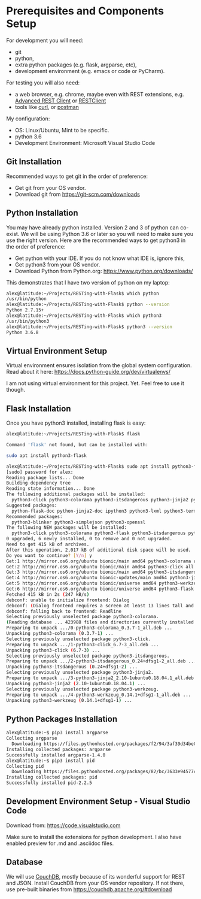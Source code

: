 # Prerequisites and Components Setup

For development you will need:

* git
* python,
* extra python packages (e.g. flask, argparse, etc),
* development environment (e.g. emacs or code or PyCharm).

For testing you will also need:

* a web browser, e.g. chrome, maybe even with REST extensions, e.g. 
[Advanced REST Client](https://chrome.google.com/webstore/detail/advanced-rest-client/hgmloofddffdnphfgcellkdfbfbjeloo?hl=en-US)
or [RESTClient](https://addons.mozilla.org/en-US/firefox/addon/restclient/)
* tools like [curl](https://www.tecmint.com/linux-curl-command-examples/),
or [postman](https://www.getpostman.com/)

My configuration:

* OS: Linux/Ubuntu, Mint to be specific.
* python 3.6
* Development Environment: Microsoft Visual Studio Code

## Git Installation

Recommended ways to get git in the order of preference:

* Get git from your OS vendor.
* Download git from https://git-scm.com/downloads 

## Python Installation

You may have already python installed.  Version 2 and 3 of python can co-exist.
We will be using Python 3.6 or later so you will need to make sure you use the
right version. Here are the recommended ways to get python3 in the order of
preference:

* Get python with your IDE.  If you do not know what IDE is, ignore this,
* Get python3 from your OS vendor.
* Download Python from Python.org: https://www.python.org/downloads/

This demonstrates that I have two version of python on my laptop:

```bash
alex@latitude:~/Projects/RESTing-with-Flask$ which python
/usr/bin/python
alex@latitude:~/Projects/RESTing-with-Flask$ python --version
Python 2.7.15+
alex@latitude:~/Projects/RESTing-with-Flask$ which python3
/usr/bin/python3
alex@latitude:~/Projects/RESTing-with-Flask$ python3 --version
Python 3.6.8
```

## Virtual Environment Setup

Virtual environment ensures isolation from the global system configuration.
Read about it here: https://docs.python-guide.org/dev/virtualenvs/

I am not using virtual environment for this project.  Yet. Feel free to use it
though.

## Flask Installation

Once you have python3 installed, installing flask is easy:

```bash
alex@latitude:~/Projects/RESTing-with-Flask$ flask

Command 'flask' not found, but can be installed with:

sudo apt install python3-flask

alex@latitude:~/Projects/RESTing-with-Flask$ sudo apt install python3-flask
[sudo] password for alex:
Reading package lists... Done
Building dependency tree
Reading state information... Done
The following additional packages will be installed:
  python3-click python3-colorama python3-itsdangerous python3-jinja2 python3-werkzeug
Suggested packages:
  python-flask-doc python-jinja2-doc ipython3 python3-lxml python3-termcolor python3-watchdog python-werkzeug-doc
Recommended packages:
  python3-blinker python3-simplejson python3-openssl
The following NEW packages will be installed:
  python3-click python3-colorama python3-flask python3-itsdangerous python3-jinja2 python3-werkzeug
0 upgraded, 6 newly installed, 0 to remove and 0 not upgraded.
Need to get 415 kB of archives.
After this operation, 2,017 kB of additional disk space will be used.
Do you want to continue? [Y/n] y
Get:1 http://mirror.os6.org/ubuntu bionic/main amd64 python3-colorama all 0.3.7-1 [14.9 kB]
Get:2 http://mirror.os6.org/ubuntu bionic/main amd64 python3-click all 6.7-3 [56.5 kB]
Get:3 http://mirror.os6.org/ubuntu bionic/main amd64 python3-itsdangerous all 0.24+dfsg1-2 [12.0 kB]
Get:4 http://mirror.os6.org/ubuntu bionic-updates/main amd64 python3-jinja2 all 2.10-1ubuntu0.18.04.1 [95.4 kB]
Get:5 http://mirror.os6.org/ubuntu bionic/universe amd64 python3-werkzeug all 0.14.1+dfsg1-1 [174 kB]
Get:6 http://mirror.os6.org/ubuntu bionic/universe amd64 python3-flask all 0.12.2-3 [62.3 kB]
Fetched 415 kB in 2s (247 kB/s)
debconf: unable to initialize frontend: Dialog
debconf: (Dialog frontend requires a screen at least 13 lines tall and 31 columns wide.)
debconf: falling back to frontend: Readline
Selecting previously unselected package python3-colorama.
(Reading database ... 423988 files and directories currently installed.)
Preparing to unpack .../0-python3-colorama_0.3.7-1_all.deb ...
Unpacking python3-colorama (0.3.7-1) ...
Selecting previously unselected package python3-click.
Preparing to unpack .../1-python3-click_6.7-3_all.deb ...
Unpacking python3-click (6.7-3) ...
Selecting previously unselected package python3-itsdangerous.
Preparing to unpack .../2-python3-itsdangerous_0.24+dfsg1-2_all.deb ...
Unpacking python3-itsdangerous (0.24+dfsg1-2) ...
Selecting previously unselected package python3-jinja2.
Preparing to unpack .../3-python3-jinja2_2.10-1ubuntu0.18.04.1_all.deb ...
Unpacking python3-jinja2 (2.10-1ubuntu0.18.04.1) ...
Selecting previously unselected package python3-werkzeug.
Preparing to unpack .../4-python3-werkzeug_0.14.1+dfsg1-1_all.deb ...
Unpacking python3-werkzeug (0.14.1+dfsg1-1) ...
```

## Python Packages Installation

```bash
alex@latitude:~$ pip3 install argparse
Collecting argparse
  Downloading https://files.pythonhosted.org/packages/f2/94/3af39d34be01a24a6e65433d19e107099374224905f1e0cc6bbe1fd22a2f/argparse-1.4.0-py2.py3-none-any.whl
Installing collected packages: argparse
Successfully installed argparse-1.4.0
alex@latitude:~$ pip3 install pid
Collecting pid
  Downloading https://files.pythonhosted.org/packages/82/bc/3633e94577c0f64864684be5a73251f194fd8673fb7c1f095597ef34dbc2/pid-2.2.5-py2.py3-none-any.whl
Installing collected packages: pid
Successfully installed pid-2.2.5
```

## Development Environment Setup - Visual Studio Code

Download from: https://code.visualstudio.com

Make sure to install the extensions for python development.  I also have
enabled preview for .md and .asciidoc files.

## Database

We will use [CouchDB](https://couchdb.apache.org), mostly because of its
wonderful support for REST and JSON. Install CouchDB from your OS vendor
repository.  If not there, use pre-built binaries from
https://couchdb.apache.org/#download
